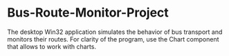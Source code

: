 # Bus-Route-Monitor-Project
The desktop Win32 application simulates the behavior of bus transport and monitors their routes.
For clarity of the program, use the Chart component that allows to work with charts.
